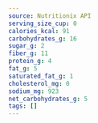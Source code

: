 ```yaml
---
source: Nutritionix API
serving_size_cup: 0
calories_kcal: 91
carbohydrates_g: 16
sugar_g: 2
fiber_g: 11
protein_g: 4
fat_g: 5
saturated_fat_g: 1
cholesterol_mg: 0
sodium_mg: 923
net_carbohydrates_g: 5
tags: []
---
```

